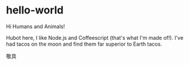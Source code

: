 # hello-world

Hi Humans and Animals!

Hubot here, I like Node.js and Coffeescript (that's what I'm made of!).
I've had tacos on the moon and find them far superior to Earth tacos.

敬具
